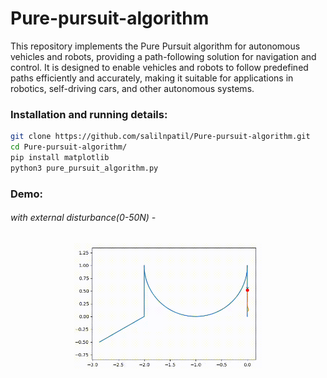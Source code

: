 # Pure-pursuit-algorithm
This repository implements the Pure Pursuit algorithm for autonomous vehicles and robots, providing a path-following solution for navigation and control. It is designed to enable vehicles and robots to follow predefined paths efficiently and accurately, making it suitable for applications in robotics, self-driving cars, and other autonomous systems.

### Installation and running details:
```bash
git clone https://github.com/salilnpatil/Pure-pursuit-algorithm.git
cd Pure-pursuit-algorithm/
pip install matplotlib
python3 pure_pursuit_algorithm.py
```

### Demo:

###### with external disturbance(0-50N)  -
<p align="center">

<img src="https://github.com/salilnpatil/Pure-pursuit-algorithm/blob/main/assets/pure-pursuit-algo.gif" width="300" height="200">
</p>
